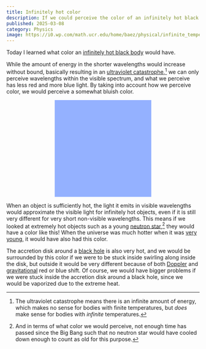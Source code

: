 ```yaml
---
title: Infinitely hot color
description: If we could perceive the color of an infinitely hot black body, there would be a particular color we would perceive it as.
published: 2025-03-08
category: Physics
image: https://i0.wp.com/math.ucr.edu/home/baez/physical/infinite_temperature_blackbody_radiation.png
---
```


Today I learned what color an [infinitely hot black body] would have.

<!--more-->

While the amount of energy in the shorter wavelengths would increase without bound,
basically resulting in an [ultraviolet catastrophe],[^ultraviolet]
we can only perceive wavelengths within the visible spectrum,
and what we perceive has less red and more blue light.
By taking into account how we perceive color,
we would perceive a somewhat bluish color.

[^ultraviolet]: The ultraviolet catastrophe means there is an infinite amount of energy,
  which makes no sense for bodies with finite temperatures,
  but _does_ make sense for bodies with _infinite_ temperatures.

[infinitely hot black body]: https://johncarlosbaez.wordpress.com/2022/01/16/the-color-of-infinite-temperature/

[ultraviolet catastrophe]: https://aimath.org/~farmer/tmp/phys212supplement/sec_uv_catastrophe.html

<div style="background-color: rgb(148,177,255); margin: auto; width: 50%; aspect-ratio: 1/1;"></div>

When an object is sufficiently hot, the light it emits in visible wavelengths
would approximate the visible light for infinitely hot objects,
even if it is still very different for very short non-visible wavelengths.
This means if we looked at extremely hot objects such as a young [neutron star],[^neutron]
they would have a color like this!  When the universe was much hotter when it was [very young],
it would have also had this color.

[neutron star]: https://www.britannica.com/science/neutron-star

[very young]: https://lco.global/spacebook/cosmology/early-universe/

[^neutron]: And in terms of what color we would perceive,
  not enough time has passed since the Big Bang such that no neutron star
  would have cooled down enough to count as old for this purpose.

The accretion disk around a [black hole] is also very hot,
and we would be surrounded by this color if we were to be stuck inside swirling along inside the disk,
but outside it would be very different because of both [Doppler] and [gravitational] red or blue shift.
Of course, we would have bigger problems if we were stuck inside the accretion disk around a black hole,
since we would be vaporized due to the extreme heat.

[black hole]: https://svs.gsfc.nasa.gov/10545/

[Doppler]: https://en.wikipedia.org/wiki/Doppler_effect

[gravitational]: https://en.wikipedia.org/wiki/Gravitational_redshift
